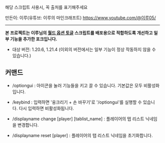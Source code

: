 해당 스크립트 사용시, 꼭 출처를 표기해주세요

만든이: 이루(유튜브: 이루의 마인크래프트)
https://www.youtube.com/@이루05/

---
**본 프로젝트는 이루님의 [월드 옵션 토글](https://github.com/uniqueleru/Denizen-1.20.6) 스크립트를 배포용으로 적합하도록 개선하고 일부 기능을 추가한 포크입니다.**

* 대상 버전: 1.20.6, 1.21.4 (이외의 버전에서는 일부 기능이 정상 작동하지 않을 수 있습니다.)

## 커맨드

* /optiongui : 아이콘을 눌러 기능들을 키고 끌 수 있습니다. 기본값은 모두 비활성화입니다.
* /keybind : 입력하면 \'웅크리기 + 손 바꾸기\'로 \'/optiongui\'를 실행할 수 있습니다. 다시 입력하면 비활성화됩니다.

* /displayname change \[player\] \[tablist_name\] : 플레이어의 탭 리스트 닉네임을 변경합니다.
* /displayname reset \[player\] : 플레이어의 탭 리스트 닉네임을 초기화합니다.